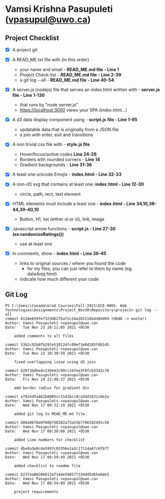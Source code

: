 # Vamsi Krishna Pasupuleti (vpasupul@uwo.ca)

## Project Checklist

- [x] A project git

- [x] A READ_ME.txt file with (in this order)
  - your name and email - **READ_ME.md file - Line 1**
  - Project Check-list - **READ_ME.md file - Line 2-39**
  - a git log --all - **READ_ME.md file - Line 40-54**

- [x] A server.js (nodejs) file that serves an index.html written with - **server.js file - Line 1-130**

  - that runs by “node server.js” 
  - <https://localhost:3000> views your SPA (index.html…)

- [x] A d3 data display component using - **script.js file - Line 1-95**
  - updatable data that is originally from a JSON file
  - a join with enter, exit and transitions

- [x] A non trivial css file with - **style.js file**
  - Hover/focus/active codes **Line 24-29**
  - Borders with rounded corners - **Line 14**
  - Gradient backgrounds - **Line 31-36**

- [x] A least one unicode Emojis - **index.html - Line 32-33**

- [x] A non-d3 svg that contains at least one: **index.html - Line 12-30**
  - circle, path, rect, text element
- [x] HTML elements must include a least one - **index.html - Line 34,10,38-44,39-40,10**
  - Button, H1, list (either ul or ol), link, image

- [x] Javascript arrow functions - **script.js - Line 27-30 (ex:randomizeRatings())**
  - use at least one

- [x] In comments, show - **index.html - Line 36-45**
  - links to original sources / where you found the code
    - for my files, you can just refer to them by name (eg. data4njq.html)
  - indicate how much different your code

## Git Log

```text
PS C:\Vamsi\Canada\Grad Courses\Fall-2021\ECE-9065- Web Technologies\Assignments\Project_Nov30\Repository\project> git log --all 
commit 6134e659fef323d627baf2c24a2b5216b4d8dd69 (HEAD -> master)
Author: Vamsi Pasupuleti <vpasupul@uwo.ca>
Date:   Tue Nov 23 20:11:05 2021 +0530

    added comments to all files

commit 53b2c92b8fb29fe518124fc09ef3e0d285fd9145
Author: Vamsi Pasupuleti <vpasupul@uwo.ca>
Date:   Tue Nov 23 10:30:59 2021 +0530

    fixed overlapping issue using d3 join

commit b2673bdbe4c230442c99cc24fea3f8fcb33d2c70
Author: Vamsi Pasupuleti <vpasupul@uwo.ca>
Date:   Fri Nov 19 22:48:37 2021 +0530

    add border radius for gradient div

commit e782ed5a462b8885cc3142bcc8ca34d1631c0e2a
Author: Vamsi Pasupuleti <vpasupul@uwo.ca>
Date:   Wed Nov 17 09:31:19 2021 +0530

    added git log to READ_ME.md file

commit d88a0678a9f60b7d0382a73a53b7706342491c56
Author: Vamsi Pasupuleti <vpasupul@uwo.ca>
Date:   Wed Nov 17 09:30:00 2021 +0530

    added Line numbers for checklist

commit dbe8a3e8cde5997c03356e1a2c17114a6fc6fb77
Author: Vamsi Pasupuleti <vpasupul@uwo.ca>
Date:   Wed Nov 17 08:59:49 2021 +0530

    added checklist to readme file

commit b237ea00286813af14de598577324dd5d65e8de3
Author: Vamsi Pasupuleti <vpasupul@uwo.ca>
Date:   Wed Nov 17 08:54:09 2021 +0530

    project requirements
```
